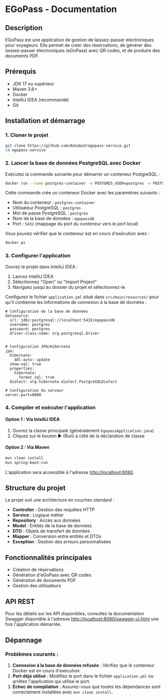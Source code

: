 # EGoPass - Documentation

## Description
EGoPass est une application de gestion de laissez-passer électroniques pour voyageurs. Elle permet de créer des réservations, de générer des laissez-passer électroniques (eGoPass) avec QR codes, et de produire des documents PDF.

## Prérequis
- JDK 17 ou supérieur
- Maven 3.6+
- Docker
- IntelliJ IDEA (recommandé)
- Git

## Installation et démarrage

### 1. Cloner le projet
```bash
git clone https://github.com/Adzaba3/egopass-service.git
cd egopass-service
```

### 2. Lancer la base de données PostgreSQL avec Docker
Exécutez la commande suivante pour démarrer un conteneur PostgreSQL :
```bash
docker run --name postgres-container -e POSTGRES_USER=postgres -e POSTGRES_PASSWORD=postgres -e POSTGRES_DB=egopassdb -p 5432:5432 -d postgres
```

Cette commande crée un conteneur Docker avec les paramètres suivants :
- Nom du conteneur : `postgres-container`
- Utilisateur PostgreSQL : `postgres`
- Mot de passe PostgreSQL : `postgres`
- Nom de la base de données : `egopassdb`
- Port : `5432` (mappage du port du conteneur vers le port local)

Vous pouvez vérifier que le conteneur est en cours d'exécution avec :
```bash
docker ps
```

### 3. Configurer l'application

Ouvrez le projet dans IntelliJ IDEA :
1. Lancez IntelliJ IDEA
2. Sélectionnez "Open" ou "Import Project"
3. Naviguez jusqu'au dossier du projet et sélectionnez-le

Configurez le fichier `application.yml` situé dans `src/main/resources/` pour qu'il contienne les informations de connexion à la base de données :

```properties
# Configuration de la base de données
datasource:
  url: jdbc:postgresql://localhost:5432/egopassdb
  username: postgres
  password: postgres
  driver-class-name: org.postgresql.Driver


# Configuration JPA/Hibernate
jpa:
  hibernate:
    ddl-auto: update
  show-sql: true
  properties:
    hibernate:
      format_sql: true
  dialect: org.hibernate.dialect.PostgreSQLDialect

# Configuration du serveur
server.port=8080

```

### 4. Compiler et exécuter l'application

#### Option 1 : Via IntelliJ IDEA
1. Ouvrez la classe principale (généralement `EgopassApplication.java`)
2. Cliquez sur le bouton ▶️ (Run) à côté de la déclaration de classe

#### Option 2 : Via Maven
```bash
mvn clean install
mvn spring-boot:run
```

L'application sera accessible à l'adresse [http://localhost:8080](http://localhost:8080).

## Structure du projet

Le projet suit une architecture en couches standard :

- **Controller** : Gestion des requêtes HTTP
- **Service** : Logique métier
- **Repository** : Accès aux données
- **Model** : Entités de la base de données
- **DTO** : Objets de transfert de données
- **Mapper** : Conversion entre entités et DTOs
- **Exception** : Gestion des erreurs personnalisées

## Fonctionnalités principales

- Création de réservations
- Génération d'eGoPass avec QR codes
- Génération de documents PDF
- Gestion des utilisateurs

## API REST


Pour les détails sur les API disponibles, consultez la documentation Swagger disponible à l'adresse [http://localhost:8080/swagger-ui.html](http://localhost:8080/swagger-ui.html) une fois l'application démarrée.



## Dépannage

### Problèmes courants :

1. **Connexion à la base de données refusée** : Vérifiez que le conteneur Docker est en cours d'exécution.
2. **Port déjà utilisé** : Modifiez le port dans le fichier `application.yml` ou arrêtez l'application qui utilise le port.
3. **Échec de compilation** : Assurez-vous que toutes les dépendances sont correctement installées avec `mvn clean install`.




